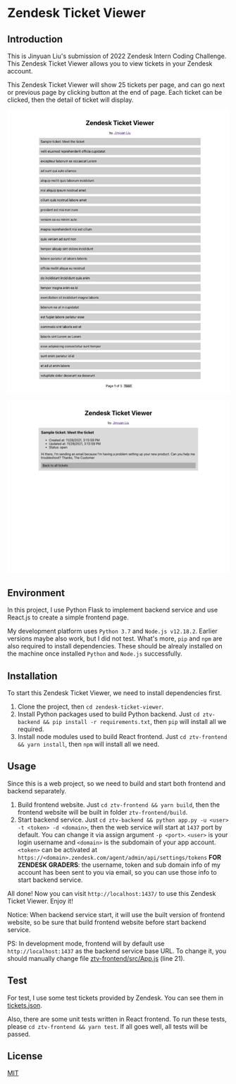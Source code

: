 # Zendesk Ticket Viewer

## Introduction

This is Jinyuan Liu's submission of 2022 Zendesk Intern Coding Challenge. This Zendesk Ticket Viewer allows you to view tickets in your Zendesk account. 

This Zendesk Ticket Viewer will show 25 tickets per page, and can go next or previous page by clicking button at the end of page. Each ticket can be clicked, then the detail of ticket will display.

![ztv-1.png](ztv-1.png)

![ztv-2.png](ztv-2.png)

## Environment

In this project, I use Python Flask to implement backend service and use React.js to create a simple frontend page.

My development platform uses `Python 3.7` and `Node.js v12.18.2`. Earlier versions maybe also work, but I did not test. What's more, `pip` and `npm` are also required to install dependencies. These should be alrealy installed on the machine once installed `Python` and `Node.js` successfully.

## Installation

To start this Zendesk Ticket Viewer, we need to install dependencies first.

1. Clone the project, then `cd zendesk-ticket-viewer`.
2. Install Python packages used to build Python backend. Just `cd ztv-backend && pip install -r requirements.txt`, then `pip` will install all we required.
3. Install node modules used to build React frontend. Just `cd ztv-frontend && yarn install`, then `npm` will install all we need.

## Usage

Since this is a web project, so we need to build and start both frontend and backend separately.

1. Build frontend website. Just `cd ztv-frontend && yarn build`, then the frontend website will be built in folder `ztv-frontend/build`.
2. Start backend service. Just `cd ztv-backend && python app.py -u <user> -t <token> -d <domain>`, then the web service will start at `1437` port by default. You can change it via assign argument `-p <port>`. `<user>` is your login username and `<domain>` is the subdomain of your app account. `<token>` can be activated at `https://<domain>.zendesk.com/agent/admin/api/settings/tokens` **FOR ZENDESK GRADERS**: the username, token and sub domain info of my account has been sent to you via email, so you can use those info to start backend service.

All done! Now you can visit `http://localhost:1437/` to use this Zendesk Ticket Viewer. Enjoy it!

Notice: When backend service start, it will use the built version of frontend website, so be sure that build frontend website before start backend service.

PS: In development mode, frontend will by default use `http://localhost:1437` as the backend service base URL. To change it, you should manually change file [ztv-frontend/src/App.js](ztv-frontend/src/App.js) (line 21).

## Test

For test, I use some test tickets provided by Zendesk. You can see them in [tickets.json](tickets.json).

Also, there are some unit tests written in React frontend. To run these tests, please `cd ztv-frontend && yarn test`. If all goes well, all tests will be passed.

## License

[MIT](LICENSE)
